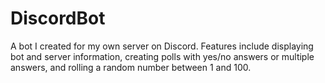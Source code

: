 # DiscordBot
A bot I created for my own server on Discord. Features include displaying bot and server information, creating polls with yes/no answers or multiple answers, and rolling a random number between 1 and 100.
